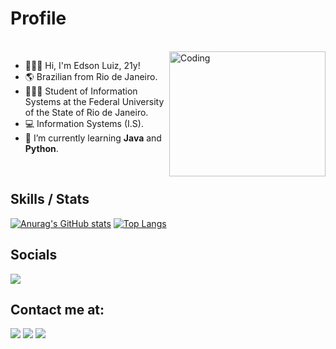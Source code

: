 <h1>Profile</h1>

<br><img align="right" alt="Coding" width="250" height="200" src="https://www.tramaweb.com.br/wp-content/uploads/2019/10/f6719fd6-tenor.gif">


- 🙋🏾‍♂️ Hi, I'm Edson Luiz, 21y!
- 🌎 Brazilian from Rio de Janeiro.
- 👩🏾‍💻 Student of Information Systems at the Federal University of the State of Rio de Janeiro.
- 💻 Information Systems (I.S).
- 🌱 I’m currently learning **Java** and **Python**.

<br>
<h2>Skills / Stats</h2>

[![Anurag's GitHub stats](https://github-readme-stats.vercel.app/api?username=edsonluizz&count_private=true&show_icons=true&theme=darcula&hide=contribs)](https://github.com/anuraghazra/github-readme-stats) 
[![Top Langs](https://github-readme-stats.vercel.app/api/top-langs/?username=edsonluizz&layout=compact&theme=darcula)](https://github.com/anuraghazra/github-readme-stats)
<div>

<h2>Socials</h2>
  <a href="https://instagram.com/luiiz.ed_" target="_blank"><img src="https://img.shields.io/badge/-Instagram-%23E4405F?style=for-the-badge&logo=instagram&logoColor=white" target="_blank"></a>
  
<h2>Contact me at:</h2>

  <a href = "mailto:jedso885@gmail.com"><img src="https://img.shields.io/badge/-Gmail-%23333?style=for-the-badge&logo=gmail&logoColor=white" target="_blank"></a>
  <a href="https://www.linkedin.com/in/edson-luiz-1102a01b1/" target="_blank"><img src="https://img.shields.io/badge/-LinkedIn-%230077B5?style=for-the-badge&logo=linkedin&logoColor=white" target="_blank"></a>
  <a href="https://discord.com/users/entediado" target="_blank"><img src="https://img.shields.io/badge/Discord-5865F2?style=for-the-badge&logo=discord&logoColor=white"></a>
</div>


